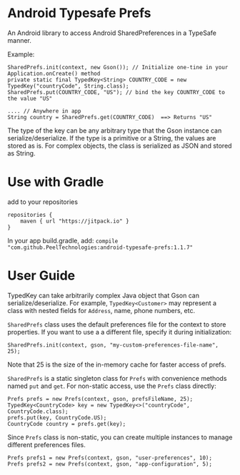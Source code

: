 # Android Typesafe Prefs
An Android library to access Android SharedPreferences in a TypeSafe manner.

Example:
```
SharedPrefs.init(context, new Gson()); // Initialize one-tine in your Application.onCreate() method
private static final TypedKey<String> COUNTRY_CODE = new TypedKey("countryCode", String.class);
SharedPrefs.put(COUNTRY_CODE, "US"); // bind the key COUNTRY_CODE to the value "US"

.... // Anywhere in app
String country = SharedPrefs.get(COUNTRY_CODE)  ==> Returns "US"
```

The type of the key can be any arbitrary type that the Gson instance can serialize/deserialize.
If the type is a primitive or a String, the values are stored as is. For complex objects, the class is serialized as JSON and stored as String.


# Use with Gradle
add to your repositories

```
repositories {
    maven { url "https://jitpack.io" }
}
```

In your app build.gradle, add:  `compile "com.github.PeelTechnologies:android-typesafe-prefs:1.1.7"`

# User Guide
TypedKey can take arbitrarily complex Java object that Gson can serialize/deserialize. For example, `TypedKey<Customer>` may represent a class with nested fields for `Address`, name, phone numbers, etc.

`SharedPrefs` class uses the default preferences file for the context to store properties. If you want to use a a different file, specify it during initialization:
```
SharedPrefs.init(context, gson, "my-custom-preferences-file-name", 25);
```
Note that 25 is the size of the in-memory cache for faster access of prefs.

`SharedPrefs` is a static singleton class for `Prefs` with convenience methods named `put` and `get`. For non-static access, use the `Prefs` class directly:
```
Prefs prefs = new Prefs(context, gson, prefsFileName, 25);
TypedKey<CountryCode> key = new TypedKey<>("countryCode", CountryCode.class);
prefs.put(key, CountryCode.US);
CountryCode country = prefs.get(key);
```
Since `Prefs` class is non-static, you can create multiple instances to manage different preferences files.
```
Prefs prefs1 = new Prefs(context, gson, "user-preferences", 10);
Prefs prefs2 = new Prefs(context, gson, "app-configuration", 5);
```
